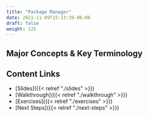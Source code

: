 ```yaml
---
title: "Package Manager"
date: 2021-11-09T15:13:39-06:00
draft: false
weight: 125
---
```


## Major Concepts & Key Terminology

## Content Links

- [Slides]({{< relref "./slides" >}})
- [Walkthrough]({{< relref "./walkthrough" >}})
- [Exercises]({{< relref "./exercises" >}})
- [Next Steps]({{< relref "./next-steps" >}})
